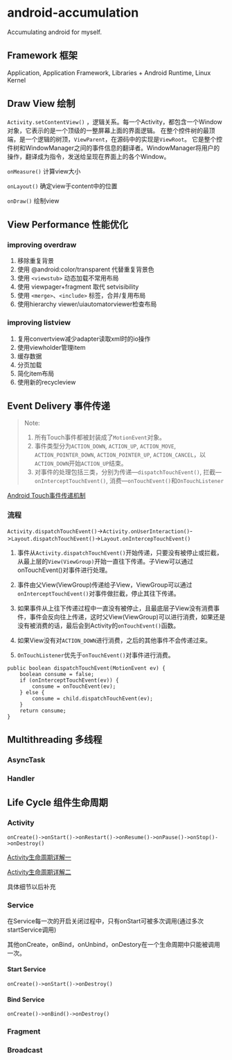 # android-accumulation
Accumulating android for myself.

## Framework 框架

Application, Application Framework, Libraries + Android Runtime, Linux Kernel

## Draw View 绘制
`Activity.setContentView()` ，逻辑关系。每一个Activity，都包含一个Window对象，它表示的是一个顶级的一整屏幕上面的界面逻辑。
在整个控件树的最顶端，是一个逻辑的树顶，`ViewParent`，在源码中的实现是`ViewRoot`。
它是整个控件树和WindowManager之间的事件信息的翻译者。WindowManager将用户的操作，翻译成为指令，发送给呈现在界面上的各个Window。

`onMeasure()` 计算view大小

`onLayout()` 确定view于content中的位置

`onDraw()` 绘制view

## View Performance 性能优化

### improving overdraw

1. 移除重复背景
2. 使用 @android:color/transparent 代替重复背景色
3. 使用 `<viewstub>` 动态加载不常用布局
4. 使用 viewpager+fragment 取代 setvisibility
5. 使用 `<merge>`、`<include>` 标签，合并/复用布局
6. 使用hierarchy viewer/uiautomatorviewer检查布局

### improving listview

1. 复用convertview减少adapter读取xml时的io操作
2. 使用viewholder管理item
3. 缓存数据
4. 分页加载
5. 简化item布局
6. 使用新的recycleview

## Event Delivery 事件传递

> Note:
> 1. 所有Touch事件都被封装成了`MotionEvent`对象。
> 2. 事件类型分为`ACTION_DOWN`, `ACTION_UP`, `ACTION_MOVE`, `ACTION_POINTER_DOWN`, `ACTION_POINTER_UP`, `ACTION_CANCEL`，以`ACTION_DOWN`开始`ACTION_UP`结束。
> 3. 对事件的处理包括三类，分别为传递—`dispatchTouchEvent()`, 拦截—`onInterceptTouchEvent()`, 消费—`onTouchEvent()`和`OnTouchListener`


[Android Touch事件传递机制](http://www.trinea.cn/android/touch-event-delivery-mechanism/)

### 流程

`Activity.dispatchTouchEvent()`->`Activity.onUserInteraction()`->`Layout.dispatchTouchEvent()`->`Layout.onIntercepTouchEvent()`

1. 事件从`Activity.dispatchTouchEvent()`开始传递，只要没有被停止或拦截，从最上层的`View(ViewGroup)`开始一直往下传递。子View可以通过onTouchEvent()对事件进行处理。

2. 事件由父View(ViewGroup)传递给子View，ViewGroup可以通过`onInterceptTouchEvent()`对事件做拦截，停止其往下传递。

3. 如果事件从上往下传递过程中一直没有被停止，且最底层子View没有消费事件，事件会反向往上传递，这时父View(ViewGroup)可以进行消费，如果还是没有被消费的话，最后会到Activity的`onTouchEvent()`函数。

4. 如果View没有对`ACTION_DOWN`进行消费，之后的其他事件不会传递过来。

5. `OnTouchListener`优先于`onTouchEvent()`对事件进行消费。

```
public boolean dispatchTouchEvent(MotionEvent ev) {    
    boolean consume = false;    
    if (onInterceptTouchEvent(ev)) {
        consume = onTouchEvent(ev);
    } else {
        consume = child.dispatchTouchEvent(ev);    
    }
    return consume;
}
```

## Multithreading 多线程

### AsyncTask

### Handler

## Life Cycle 组件生命周期
### Activity
```
onCreate()->onStart()->onRestart()->onResume()->onPause()->onStop()->onDestroy()
```
[Activity生命周期详解一](http://stormzhang.com/android/2014/09/14/activity-lifecycle1/)

[Activity生命周期详解二](http://stormzhang.com/android/2014/09/17/android-lifecycle2/)

具体细节以后补充
### Service
在Service每一次的开启关闭过程中，只有onStart可被多次调用(通过多次startService调用)

其他onCreate，onBind，onUnbind，onDestory在一个生命周期中只能被调用一次。
#### Start Service
```
onCreate()->onStart()->onDestroy()
```

#### Bind Service
```
onCreate()->onBind()->onDestroy()
```
### Fragment

### Broadcast
